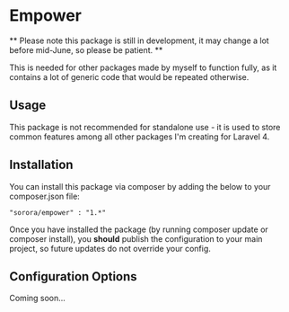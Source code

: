Empower
=======

** Please note this package is still in development, it may change a lot before mid-June, so please be patient. **

This is needed for other packages made by myself to function fully, as it contains a lot of generic code that would be repeated otherwise.

## Usage

This package is not recommended for standalone use - it is used to store common features among all other packages I'm creating for Laravel 4.

## Installation

You can install this package via composer by adding the below to your composer.json file:

    "sorora/empower" : "1.*"

Once you have installed the package (by running composer update or composer install), you **should** publish the configuration to your main project, so future updates do not override your config.

## Configuration Options

Coming soon...